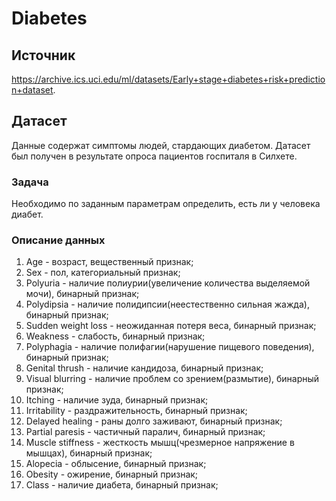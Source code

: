 # Diabetes
## Источник
https://archive.ics.uci.edu/ml/datasets/Early+stage+diabetes+risk+prediction+dataset.
## Датасет
Данные содержат симптомы людей, стардающих диабетом. Датасет был получен в результате опроса пациентов госпиталя в Силхете. 
### Задача
Необходимо по заданным параметрам определить, есть ли у человека диабет.
### Описание данных
1. Age - возраст, вещественный признак;
2. Sex  - пол, категориальный признак;  
3. Polyuria - наличие полиурии(увеличение количества выделяемой мочи), бинарный признак;
4. Polydipsia  - наличие полидипсии(неестественно сильная жажда), бинарный признак;
5. Sudden weight loss - неожиданная потеря веса, бинарный признак;
6. Weakness  - слабость, бинарный признак;
7. Polyphagia - наличие полифагии(нарушение пищевого поведения), бинарный признак;
8. Genital thrush - наличие кандидоза, бинарный признак;
9. Visual blurring - наличие проблем со зрением(размытие), бинарный признак;
10. Itching - наличие зуда, бинарный признак;
11. Irritability - раздражительность, бинарный признак;
12. Delayed healing - раны долго заживают, бинарный признак; 
13. Partial paresis - частичный паралич, бинарный признак;
14. Muscle stiffness - жесткость мышц(чрезмерное напряжение в мышцах), бинарный признак; 
15. Alopecia - облысение, бинарный признак;
16. Obesity - ожирение, бинарный признак;
17. Class - наличие диабета, бинарный признак;